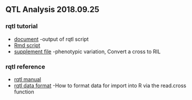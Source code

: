 ## QTL Analysis 2018.09.25
### rqtl tutorial
- [document](https://s3-ap-northeast-1.amazonaws.com/hkanegae/lecturematerials/rqtl_tutorial180925/rqtl_tutorial180925.html)  -output of rqtl script
- [Rmd script](https://s3-ap-northeast-1.amazonaws.com/hkanegae/lecturematerials/rqtl_tutorial180925/rqtl_tutorial180925.Rmd) 
- [supplement file](https://github.com/hkanegae/lecturematerials/blob/master/rqtl_tutorial180925/rqtl_tutrial180925.pdf) -phenotypic variation, Convert a cross to RIL

### rqtl reference
- [rqtl manual](http://www.rqtl.org/manual/qtl-manual.pdf)
- [rqtl data format](http://www.rqtl.org/sampledata/) -How to format data for import into R via the read.cross function
